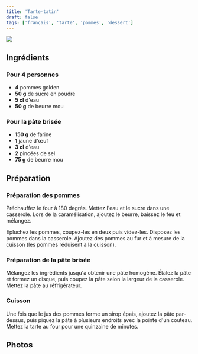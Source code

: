 ```yaml
---
title: 'Tarte-tatin'
draft: false
tags: ['français', 'tarte', 'pommes', 'dessert']
---
```


![](../images/tarte-tatin.jpg)

<!-- section -->
## Ingrédients

### Pour 4 personnes

- **4** pommes golden
- **50 g** de sucre en poudre
- **5 cl** d'eau
- **50 g** de beurre mou

### Pour la pâte brisée

- **150 g** de farine
- **1** jaune d'œuf
- **3 cl** d'eau
- **2** pincées de sel
- **75 g** de beurre mou

<!-- section -->
## Préparation

### Préparation des pommes

Préchauffez le four à 180 degrés. Mettez l'eau et le sucre dans une casserole. Lors de la caramélisation, ajoutez le beurre, baissez le feu et mélangez.

Épluchez les pommes, coupez-les en deux puis videz-les. Disposez les pommes dans la casserole. Ajoutez des pommes au fur et à mesure de la cuisson (les pommes réduisent à la cuisson).

### Préparation de la pâte brisée

Mélangez les ingrédients jusqu'à obtenir une pâte homogène. Étalez la pâte et formez un disque, puis coupez la pâte selon la largeur de la casserole. Mettez la pâte au réfrigérateur.

### Cuisson

Une fois que le jus des pommes forme un sirop épais, ajoutez la pâte par-dessus, puis piquez la pâte à plusieurs endroits avec la pointe d'un couteau. Mettez la tarte au four pour une quinzaine de minutes.

<!-- section -->
## Photos
